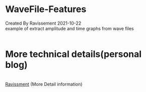 # WaveFile-Features

Created By Ravissement 2021-10-22
<br>
example of extract amplitude and time graphs from wave files 
<br>
<br>
# More technical details(personal blog) 
<br>
<a href="https://ravissement.tistory.com/245" target="_blank">Ravissment</a> (More Detail information)
